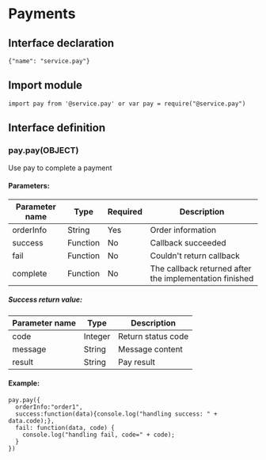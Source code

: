 # Payments

## Interface declaration

```
{"name": "service.pay"}
```

## Import module

```
import pay from '@service.pay' or var pay = require("@service.pay")
```

## Interface definition

### pay.pay(OBJECT)

Use pay to complete a payment

#### Parameters:

| Parameter name | Type     | Required | Description                              |
| -------------- | -------- | -------- | ---------------------------------------- |
| orderInfo      | String   | Yes      | Order information                        |
| success        | Function | No       | Callback succeeded                       |
| fail           | Function | No       | Couldn't return callback                 |
| complete       | Function | No       | The callback returned after the implementation finished |

##### Success return value:

| Parameter name | Type    | Description        |
| -------------- | ------- | ------------------ |
| code           | Integer | Return status code |
| message        | String  | Message content    |
| result         | String  | Pay result         |

#### Example:

```
pay.pay({
  orderInfo:"order1",
  success:function(data){console.log("handling success: " + data.code);},
  fail: function(data, code) {
    console.log("handling fail, code=" + code);
  }
})
```